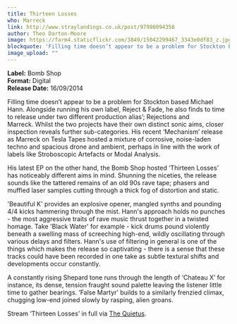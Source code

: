 ```yaml
---
title: Thirteen Losses
who: Marreck
link: http://www.straylandings.co.uk/post/97980094358
author: Theo Darton-Moore
image: https://farm4.staticflickr.com/3849/15042299467_3343e0df83_z.jpg
blockquote: 'Filling time doesn’t appear to be a problem for Stockton based Michael Hann. Alongside running his own label, Reject & Fade, he also finds to time to release under two different production alias’; Rejections and Marreck. Whilst the two projects have their own distinct sonic aims, closer inspection reveals further sub-categories.'
image_upload: ""
---
```

**Label:** Bomb Shop
<br>**Format:** Digital
<br>**Release Date:** 16/09/2014

Filling time doesn’t appear to be a problem for Stockton based Michael Hann. Alongside running his own label, Reject & Fade, he also finds to time to release under two different production alias’; Rejections and Marreck. Whilst the two projects have their own distinct sonic aims, closer inspection reveals further sub-categories. His recent ‘Mechanism’ release as Marreck on Tesla Tapes hosted a mixture of corrosive, noise-laden techno and spacious drone and ambient, perhaps in line with the work of labels like Stroboscopic Artefacts or Modal Analysis.

His latest EP on the other hand, the Bomb Shop hosted ‘Thirteen Losses’ has noticeably different aims in mind. Shunning the niceties, the release sounds like the tattered remains of an old 90s rave tape; phasers and muffled laser samples cutting through a thick fog of distortion and static.

'Beautiful K' provides an explosive opener, mangled synths and pounding 4/4 kicks hammering through the mist. Hann's approach holds no punches - the most aggressive traits of rave music thrust together in a twisted homage. Take 'Black Water' for example - kick drums pound violently beneath a swelling mass of screeching high-end, wildly oscillating through various delays and filters. Hann's use of filtering in general is one of the things which makes the release so captivating - there is a sense that these tracks could have been recorded in one take as subtle textural shifts and developments occur constantly.

A constantly rising Shepard tone runs through the length of ‘Chateau X’ for instance, its dense, tension fraught sound palette leaving the listener little time to gather bearings. ‘False Martyr’ builds to a similarly frenzied climax, chugging low-end joined slowly by rasping, alien groans.

Stream ‘Thirteen Losses’ in full via [The Quietus](http://thequietus.com/articles/16293-marreck-thirteen-losses-ep-stream).